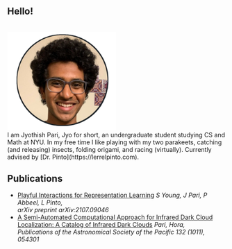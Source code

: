 ## Hello!
<br />
<img src="profile.png" alt="drawing" width="250"/> 
<br />
I am Jyothish Pari, Jyo for short, an undergraduate student studying CS and Math at NYU. In my free time I like playing with my two parakeets, catching (and releasing) insects, folding origami, and racing (virtually). Currently advised by [Dr. Pinto](https://lerrelpinto.com). 


## Publications 
+ [Playful Interactions for Representation Learning](https://arxiv.org/pdf/2107.09046.pdf)  *S Young, J Pari, P Abbeel, L Pinto, <br /> arXiv preprint arXiv:2107.09046*
+ [A Semi-Automated Computational Approach for Infrared Dark Cloud Localization: A Catalog of Infrared Dark Clouds](https://iopscience.iop.org/article/10.1088/1538-3873/ab7b39/meta) *Pari, Hora, <br /> Publications of the Astronomical Society of the Pacific 132 (1011), 054301*
